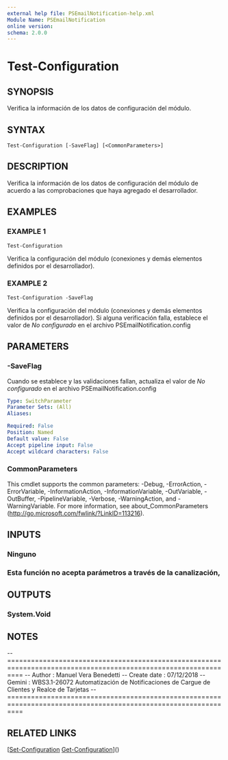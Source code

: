 ```yaml
---
external help file: PSEmailNotification-help.xml
Module Name: PSEmailNotification
online version:
schema: 2.0.0
---
```


# Test-Configuration

## SYNOPSIS
Verifica la información de los datos de configuración del módulo.

## SYNTAX

```
Test-Configuration [-SaveFlag] [<CommonParameters>]
```

## DESCRIPTION
Verifica la información de los datos de configuración del módulo de acuerdo a las comprobaciones que haya agregado el desarrollador.

## EXAMPLES

### EXAMPLE 1
```
Test-Configuration
```

Verifica la configuración del módulo (conexiones y demás elementos definidos por el desarrollador).

### EXAMPLE 2
```
Test-Configuration -SaveFlag
```

Verifica la configuración del módulo (conexiones y demás elementos definidos por el desarrollador).
Si alguna verificación falla, establece el valor de *No configurado* en el archivo PSEmailNotification.config

## PARAMETERS

### -SaveFlag
Cuando se establece y las validaciones fallan, actualiza el valor de *No configurado* en el archivo PSEmailNotification.config

```yaml
Type: SwitchParameter
Parameter Sets: (All)
Aliases:

Required: False
Position: Named
Default value: False
Accept pipeline input: False
Accept wildcard characters: False
```

### CommonParameters
This cmdlet supports the common parameters: -Debug, -ErrorAction, -ErrorVariable, -InformationAction, -InformationVariable, -OutVariable, -OutBuffer, -PipelineVariable, -Verbose, -WarningAction, and -WarningVariable.
For more information, see about_CommonParameters (http://go.microsoft.com/fwlink/?LinkID=113216).

## INPUTS

### Ninguno
### Esta función no acepta parámetros a través de la canalización,
## OUTPUTS

### System.Void
## NOTES
-- ================================================================================================================
-- Author       : Manuel Vera Benedetti
-- Create date  : 07/12/2018
-- Gemini       : WBS3.1-26072 Automatización de Notificaciones de Cargue de Clientes y Realce de Tarjetas
-- ================================================================================================================

## RELATED LINKS

[[Set-Configuration](Set-Configuration.md)
[Get-Configuration](Get-Configuration.md)]()

